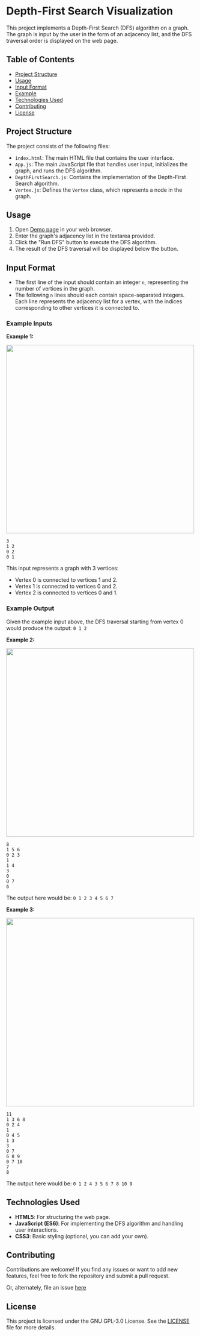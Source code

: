 # Depth-First Search Visualization

This project implements a Depth-First Search (DFS) algorithm on a graph. The graph is input by the user in the form of an adjacency list, and the DFS traversal order is displayed on the web page.

## Table of Contents

- [Project Structure](#project-structure)
- [Usage](#usage)
- [Input Format](#input-format)
- [Example](#example)
- [Technologies Used](#technologies-used)
- [Contributing](#contributing)
- [License](#license)

## Project Structure

The project consists of the following files:

- `index.html`: The main HTML file that contains the user interface.
- `App.js`: The main JavaScript file that handles user input, initializes the graph, and runs the DFS algorithm.
- `DepthFirstSearch.js`: Contains the implementation of the Depth-First Search algorithm.
- `Vertex.js`: Defines the `Vertex` class, which represents a node in the graph.

## Usage

1. Open [Demo page](https://prithvirajdeshmane.github.io/DepthFirstSearch/) in your web browser.
2. Enter the graph's adjacency list in the textarea provided.
3. Click the "Run DFS" button to execute the DFS algorithm.
4. The result of the DFS traversal will be displayed below the button.

## Input Format

- The first line of the input should contain an integer `n`, representing the number of vertices in the graph.
- The following `n` lines should each contain space-separated integers. Each line represents the adjacency list for a vertex, with the indices corresponding to other vertices it is connected to.

### Example Inputs

**Example 1:**

<img src="https://github.com/user-attachments/assets/294009dc-b694-4ae7-96f5-1230f15d8742" width="500px"/>

```
3
1 2
0 2
0 1
```

This input represents a graph with 3 vertices:

- Vertex 0 is connected to vertices 1 and 2.
- Vertex 1 is connected to vertices 0 and 2.
- Vertex 2 is connected to vertices 0 and 1.

### Example Output

Given the example input above, the DFS traversal starting from vertex 0 would produce the output:
`0 1 2`

**Example 2:**

<img src="https://github.com/user-attachments/assets/0e0ed1ab-477b-4596-ade4-29d3b727babc" width="500px"/>

```
8
1 5 6
0 2 3
1
1 4
3
0
0 7
6
```

The output here would be: `0 1 2 3 4 5 6 7`

**Example 3:**

<img src="https://github.com/user-attachments/assets/a2ffb943-f70e-4187-b072-1493928dff49" width="500px"/>

```
11
1 3 6 8
0 2 4
1
0 4 5
1 3
3
0 7
6 8 9
0 7 10
7
8
```

The output here would be: `0 1 2 4 3 5 6 7 8 10 9`

## Technologies Used

- **HTML5**: For structuring the web page.
- **JavaScript (ES6)**: For implementing the DFS algorithm and handling user interactions.
- **CSS3**: Basic styling (optional, you can add your own).

## Contributing

Contributions are welcome! If you find any issues or want to add new features, feel free to fork the repository and submit a pull request.

Or, alternately, file an issue [here](https://github.com/prithvirajdeshmane/DepthFirstSearch/issues)

## License

This project is licensed under the GNU GPL-3.0 License. See the [LICENSE](LICENSE) file for more details.

